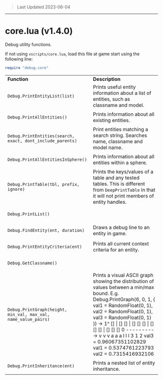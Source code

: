 > Last Updated 2023-06-04

---

# core.lua (v1.4.0)

Debug utility functions. 

If not using `vscripts/core.lua`, load this file at game start using the following line: 



```lua
require "debug.core"
```


<table><tr><td><b>Function</b></td><td><b>Description</b></td></tr><tr><td>

`Debug.PrintEntityList(list)`</td><td> Prints useful entity information about a list of entities, such as classname and model. </td></tr><tr><td>

`Debug.PrintAllEntities()`</td><td> Prints information about all existing entities. </td></tr><tr><td>

`Debug.PrintEntities(search, exact, dont_include_parents)`</td><td> Print entities matching a search string.  Searches name, classname and model name. </td></tr><tr><td>

`Debug.PrintAllEntitiesInSphere()`</td><td>Prints information about all entities within a sphere.</td></tr><tr><td>

`Debug.PrintTable(tbl, prefix, ignore)`</td><td> Prints the keys/values of a table and any tested tables.  This is different from `DeepPrintTable` in that it will not print members of entity handles. </td></tr><tr><td>

`Debug.PrintList()`</td><td></td></tr><tr><td>

`Debug.FindEntity(ent, duration)`</td><td> Draws a debug line to an entity in game. </td></tr><tr><td>

`Debug.PrintEntityCriteria(ent)`</td><td> Prints all current context criteria for an entity. </td></tr><tr><td>

`Debug.GetClassname()`</td><td></td></tr><tr><td>

`Debug.PrintGraph(height, min_val, max_val, name_value_pairs)`</td><td> Prints a visual ASCII graph showing the distribution of values between a min/max bound.  E.g.      Debug.PrintGraph(6, 0, 1, {         val1 = RandomFloat(0, 1),         val2 = RandomFloat(0, 1),         val3 = RandomFloat(0, 1)     })     ->     1^ []              | []    []        | [] [] []        | [] [] []        | [] [] []       0 ---------->        v  v  v           a  a  a           l  l  l           3  1  2        val3 = 0.96067351102829     val1 = 0.5374761223793     val2 = 0.7315416932106 </td></tr><tr><td>

`Debug.PrintInheritance(ent)`</td><td> Prints a nested list of entity inheritance. </td></tr></table>



